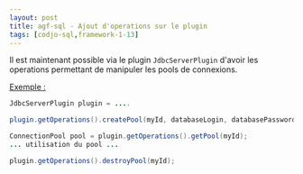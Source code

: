 ```yaml
---
layout: post
title: agf-sql - Ajout d'operations sur le plugin
tags: [codjo-sql,framework-1-13]
---
```

Il est maintenant possible via le plugin ```JdbcServerPlugin``` d'avoir les operations permettant de manipuler les pools de connexions.

<u>Exemple :</u>

```java
JdbcServerPlugin plugin = ....

plugin.getOperations().createPool(myId, databaseLogin, databasePassword);

ConnectionPool pool = plugin.getOperations().getPool(myId);
... utilisation du pool ...

plugin.getOperations().destroyPool(myId);
```
